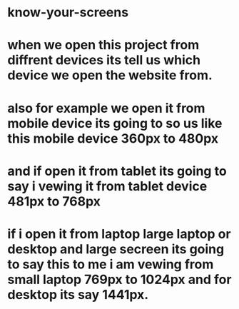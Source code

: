 # know-your-screens
# when we open this project from diffrent devices its tell us which device we open the website from.
# also for example we open it from mobile device its going to so us like this mobile device 360px to 480px
# and if open it from tablet its going to say i vewing it from tablet device 481px to 768px
# if i open it from laptop large laptop or desktop and large secreen its going to say this to me i am vewing from small laptop 769px to 1024px and for desktop its say 1441px.
